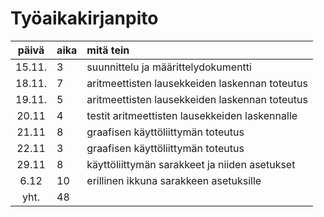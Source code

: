# Työaikakirjanpito

| päivä | aika | mitä tein |
| :----:|:-----| :-----|
| 15.11. | 3    | suunnittelu ja määrittelydokumentti |
| 18.11. | 7    | aritmeettisten lausekkeiden laskennan toteutus |
| 19.11. | 5    | aritmeettisten lausekkeiden laskennan toteutus |
| 20.11  | 4    | testit aritmeettisten lausekkeiden laskennalle |
| 21.11  | 8    | graafisen käyttöliittymän toteutus |
| 22.11  | 3    | graafisen käyttöliittymän toteutus |
| 29.11  | 8    | käyttöliittymän sarakkeet ja niiden asetukset |
| 6.12   | 10   | erillinen ikkuna sarakkeen asetuksille |
| yht.   | 48   | |
